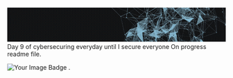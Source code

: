 ![Demo](./assets/juangifpresentation.gif)
Day   9 of cybersecuring everyday until I secure everyone
On progress readme file. <br>


<img src="https://tryhackme-badges.s3.amazonaws.com/juanfemeniaqueve.png" alt="Your Image Badge" />
.

